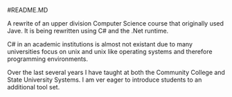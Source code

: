 #README.MD

A rewrite of an upper division Computer Science course that originally used Jave. It is
being rewritten using C# and the .Net runtime.

C# in an academic institutions is almost not existant due to many universities focus on unix
 and unix like operating systems and therefore programming environments. 
 
 Over the last several years I have taught at both the Community College and State University 
 Systems. I am ver eager to introduce students to an additional tool set.
 

 